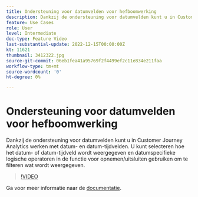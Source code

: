 ```yaml
---
title: Ondersteuning voor datumvelden voor hefboomwerking
description: Dankzij de ondersteuning voor datumvelden kunt u in Customer Journey Analytics werken met datum- en datum-tijdvelden. U kunt selecteren hoe het datum- of datum-tijdveld wordt weergegeven en datumspecifieke logische operatoren in de functie voor opnemen/uitsluiten gebruiken om te filteren wat wordt weergegeven.
feature: Use Cases
role: User
level: Intermediate
doc-type: Feature Video
last-substantial-update: 2022-12-15T00:00:00Z
kt: 11621
thumbnail: 3412322.jpg
source-git-commit: 06eb1fea41a95769f2f4499ef2c11e834e211faa
workflow-type: tm+mt
source-wordcount: '0'
ht-degree: 0%

---
```



# Ondersteuning voor datumvelden voor hefboomwerking

Dankzij de ondersteuning voor datumvelden kunt u in Customer Journey Analytics werken met datum- en datum-tijdvelden. U kunt selecteren hoe het datum- of datum-tijdveld wordt weergegeven en datumspecifieke logische operatoren in de functie voor opnemen/uitsluiten gebruiken om te filteren wat wordt weergegeven.

>[!VIDEO](https://video.tv.adobe.com/v/3412322/?quality=12&learn=on)

Ga voor meer informatie naar de [documentatie](https://experienceleague.adobe.com/docs/analytics-platform/using/cja-usecases/data-views/data-views-usecases.html?lang=en#date).
